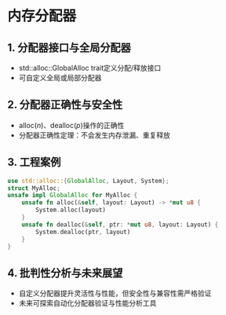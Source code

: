# 内存分配器

## 1. 分配器接口与全局分配器

- std::alloc::GlobalAlloc trait定义分配/释放接口
- 可自定义全局或局部分配器

## 2. 分配器正确性与安全性

- $\text{alloc}(n)$、$\text{dealloc}(p)$操作的正确性
- 分配器正确性定理：不会发生内存泄漏、重复释放

## 3. 工程案例

```rust
use std::alloc::{GlobalAlloc, Layout, System};
struct MyAlloc;
unsafe impl GlobalAlloc for MyAlloc {
    unsafe fn alloc(&self, layout: Layout) -> *mut u8 {
        System.alloc(layout)
    }
    unsafe fn dealloc(&self, ptr: *mut u8, layout: Layout) {
        System.dealloc(ptr, layout)
    }
}
```

## 4. 批判性分析与未来展望

- 自定义分配器提升灵活性与性能，但安全性与兼容性需严格验证
- 未来可探索自动化分配器验证与性能分析工具
